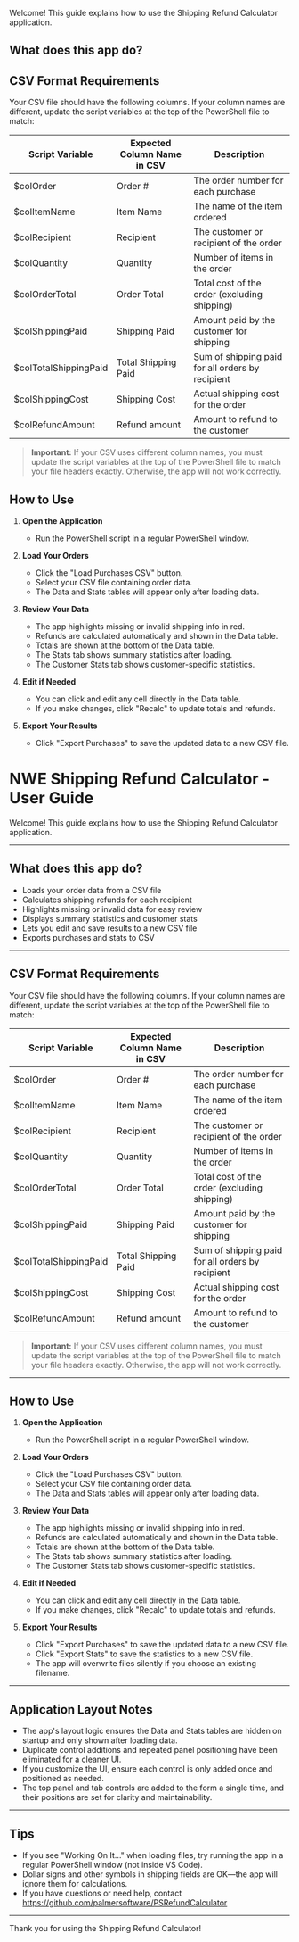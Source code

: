 
Welcome! This guide explains how to use the Shipping Refund Calculator application.


## What does this app do?



## CSV Format Requirements

Your CSV file should have the following columns. If your column names are different, update the script variables at the top of the PowerShell file to match:

| Script Variable         | Expected Column Name in CSV      | Description                                      |
|------------------------|----------------------------------|--------------------------------------------------|
| $colOrder              | Order #                          | The order number for each purchase               |
| $colItemName           | Item Name                        | The name of the item ordered                     |
| $colRecipient          | Recipient                        | The customer or recipient of the order           |
| $colQuantity           | Quantity                         | Number of items in the order                     |
| $colOrderTotal         | Order Total                      | Total cost of the order (excluding shipping)     |
| $colShippingPaid       | Shipping Paid                    | Amount paid by the customer for shipping         |
| $colTotalShippingPaid  | Total Shipping Paid              | Sum of shipping paid for all orders by recipient |
| $colShippingCost       | Shipping Cost                    | Actual shipping cost for the order               |
| $colRefundAmount       | Refund amount                    | Amount to refund to the customer                 |

> **Important:** If your CSV uses different column names, you must update the script variables at the top of the PowerShell file to match your file headers exactly. Otherwise, the app will not work correctly.


## How to Use

1. **Open the Application**
   - Run the PowerShell script in a regular PowerShell window.

2. **Load Your Orders**
   - Click the "Load Purchases CSV" button.
   - Select your CSV file containing order data.
   - The Data and Stats tables will appear only after loading data.

3. **Review Your Data**
   - The app highlights missing or invalid shipping info in red.
   - Refunds are calculated automatically and shown in the Data table.
   - Totals are shown at the bottom of the Data table.
   - The Stats tab shows summary statistics after loading.
   - The Customer Stats tab shows customer-specific statistics.

4. **Edit if Needed**
   - You can click and edit any cell directly in the Data table.
   - If you make changes, click "Recalc" to update totals and refunds.

5. **Export Your Results**
   - Click "Export Purchases" to save the updated data to a new CSV file.
# NWE Shipping Refund Calculator - User Guide

Welcome! This guide explains how to use the Shipping Refund Calculator application.

---

## What does this app do?

- Loads your order data from a CSV file
- Calculates shipping refunds for each recipient
- Highlights missing or invalid data for easy review
- Displays summary statistics and customer stats
- Lets you edit and save results to a new CSV file
- Exports purchases and stats to CSV

---

## CSV Format Requirements

Your CSV file should have the following columns. If your column names are different, update the script variables at the top of the PowerShell file to match:

| Script Variable         | Expected Column Name in CSV      | Description                                      |
|------------------------|----------------------------------|--------------------------------------------------|
| $colOrder              | Order #                          | The order number for each purchase               |
| $colItemName           | Item Name                        | The name of the item ordered                     |
| $colRecipient          | Recipient                        | The customer or recipient of the order           |
| $colQuantity           | Quantity                         | Number of items in the order                     |
| $colOrderTotal         | Order Total                      | Total cost of the order (excluding shipping)     |
| $colShippingPaid       | Shipping Paid                    | Amount paid by the customer for shipping         |
| $colTotalShippingPaid  | Total Shipping Paid              | Sum of shipping paid for all orders by recipient |
| $colShippingCost       | Shipping Cost                    | Actual shipping cost for the order               |
| $colRefundAmount       | Refund amount                    | Amount to refund to the customer                 |

> **Important:** If your CSV uses different column names, you must update the script variables at the top of the PowerShell file to match your file headers exactly. Otherwise, the app will not work correctly.

---

## How to Use

1. **Open the Application**
   - Run the PowerShell script in a regular PowerShell window.

2. **Load Your Orders**
   - Click the "Load Purchases CSV" button.
   - Select your CSV file containing order data.
   - The Data and Stats tables will appear only after loading data.

3. **Review Your Data**
   - The app highlights missing or invalid shipping info in red.
   - Refunds are calculated automatically and shown in the Data table.
   - Totals are shown at the bottom of the Data table.
   - The Stats tab shows summary statistics after loading.
   - The Customer Stats tab shows customer-specific statistics.

4. **Edit if Needed**
   - You can click and edit any cell directly in the Data table.
   - If you make changes, click "Recalc" to update totals and refunds.

5. **Export Your Results**
   - Click "Export Purchases" to save the updated data to a new CSV file.
   - Click "Export Stats" to save the statistics to a new CSV file.
   - The app will overwrite files silently if you choose an existing filename.

---

## Application Layout Notes

- The app's layout logic ensures the Data and Stats tables are hidden on startup and only shown after loading data.
- Duplicate control additions and repeated panel positioning have been eliminated for a cleaner UI.
- If you customize the UI, ensure each control is only added once and positioned as needed.
- The top panel and tab controls are added to the form a single time, and their positions are set for clarity and maintainability.

---

## Tips

- If you see "Working On It..." when loading files, try running the app in a regular PowerShell window (not inside VS Code).
- Dollar signs and other symbols in shipping fields are OK—the app will ignore them for calculations.
- If you have questions or need help, contact https://github.com/palmersoftware/PSRefundCalculator

---

Thank you for using the Shipping Refund Calculator!
